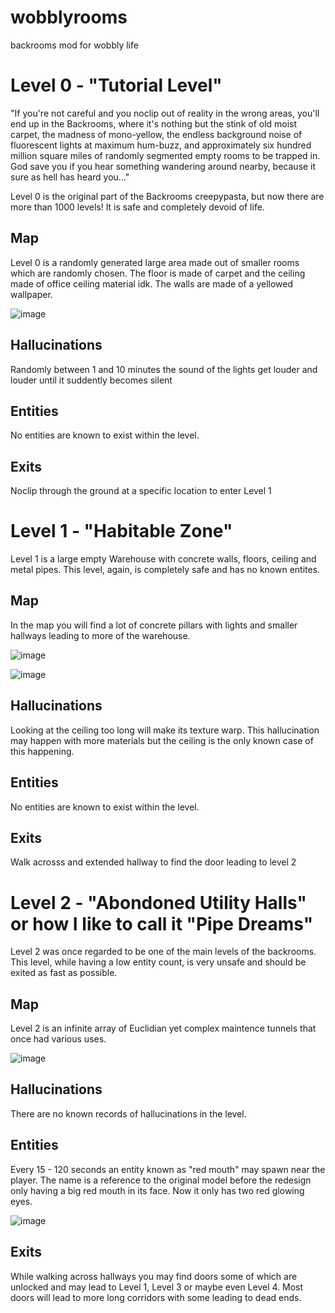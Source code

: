 # wobblyrooms
backrooms mod for wobbly life

# Level 0 - "Tutorial Level"

"If you're not careful and you noclip out of reality in the wrong areas, you'll end up in the Backrooms, where it's nothing but the stink of old moist carpet, the madness of mono-yellow, the endless background noise of fluorescent lights at maximum hum-buzz, and approximately six hundred million square miles of randomly segmented empty rooms to be trapped in. God save you if you hear something wandering around nearby, because it sure as hell has heard you…"

Level 0 is the original part of the Backrooms creepypasta, but now there are more than 1000 levels!
It is safe and completely devoid of life.

## Map

Level 0 is a randomly generated large area made out of smaller rooms which are randomly chosen.
The floor is made of carpet and the ceiling made of office ceiling material idk.
The walls are made of a yellowed wallpaper.

![image](https://github.com/LeShaDDoW/wobblyrooms/assets/92387799/2efb076c-e225-461f-b01f-4fe5f02a638b)

## Hallucinations

Randomly between 1 and 10 minutes the sound of the lights get louder and louder until it suddently becomes silent

## Entities

No entities are known to exist within the level.

## Exits

Noclip through the ground at a specific location to enter Level 1

# Level 1 - "Habitable Zone"

Level 1 is a large empty Warehouse with concrete walls, floors, ceiling and metal pipes.
This level, again, is completely safe and has no known entites.

## Map

In the map you will find a lot of concrete pillars with lights and smaller hallways leading to more of the warehouse.

![image](https://github.com/LeShaDDoW/wobblyrooms/assets/92387799/aa0c03aa-6147-4e22-9a1e-be001be672ee)

![image](https://github.com/LeShaDDoW/wobblyrooms/assets/92387799/0c57daf9-c890-4fb2-9494-223b7c53dfcb)

## Hallucinations

Looking at the ceiling too long will make its texture warp.
This hallucination may happen with more materials but the ceiling is the only known case of this happening.

## Entities

No entities are known to exist within the level.

## Exits

Walk acrosss and extended hallway to find the door leading to level 2

# Level 2 - "Abondoned Utility Halls" or how I like to call it "Pipe Dreams"

Level 2 was once regarded to be one of the main levels of the backrooms.
This level, while having a low entity count, is very unsafe and should be exited as fast as possible.

## Map

Level 2 is an infinite array of Euclidian yet complex maintence tunnels that once had various uses.

![image](https://github.com/LeShaDDoW/wobblyrooms/assets/92387799/e235ff15-73e9-4d72-9fa1-5e7e335a252e)

## Hallucinations

There are no known records of hallucinations in the level.

## Entities

Every 15 - 120 seconds an entity known as "red mouth" may spawn near the player. 
The name is a reference to the original model before the redesign only having a big red mouth in its face. 
Now it only has two red glowing eyes.

![image](https://github.com/LeShaDDoW/wobblyrooms/assets/92387799/590629bb-01e8-4548-b7ff-cbd2ec2e0cf5)

## Exits

While walking across hallways you may find doors some of which are unlocked and may lead to Level 1, Level 3 or maybe even Level 4.
Most doors will lead to more long corridors with some leading to dead ends.
